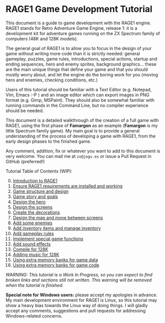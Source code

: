 # RAGE1 Game Development Tutorial

This document is a guide to game development with the RAGE1 engine.  RAGE1
stands for Retro Adventure Game Engine, release 1: it is a development kit
for adventure games running on the ZX Spectrum family of computers (48K and
128K models).

The general goal of RAGE1 is to allow you to focus in the design of your
game without writing more code than it is strictly needed: general gameplay,
puzzles, game rules, introductions, special actions, startup and ending
sequences, hero and enemy sprites, background graphics...  these are the
main unique things that define your game and that you should mostly worry
about, and let the engine do the boring work for you (moving hero and
enemies, checking conditions, etc.)

Users of this tutorial should be familiar with a Text Editor (e.g.  Notepad,
Vim, Emacs :-P ) and an image editor which can export images in PNG format
(e.g.  Gimp, MSPaint).  They should also be somewhat familiar with running
commands in the Command Line, but no compiler experience should be needed.

This document is a detailed walkthrough of the creation of a full game with
RAGE1, using the first phase of **Famargon** as an example (**Famargon** is
my little Spectrum family game).  My main goal is to provide a general
understanding of the process of developing a game with RAGE1, from the early
design phases to the finished game.

Any comment, addition, fix or whatever you want to add to this document is
very welcome.  You can mail me at `zx@jogv.es` or issue a Pull Request in
GitHub (preferred!)

Tutorial Table of Contents (WIP):

0. [Introduction to RAGE1](INTRO.md)
1. [Ensure RAGE1 requirements are installed and working](REQUIREMENTS.md)
2. [Game structure and design](SKELETON.md)
3. [Game story and goals](STORY.md)
4. [Design the hero](HERO.md)
5. [Design the screens](SCREENS.md)
6. [Create the decorations](BTILES.md)
7. [Design the map and move between screens](MAP.md)
8. [Add some enemies](ENEMIES.md)
9. [Add inventory items and manage inventory](INVENTORY.md)
10. [Add gameplay rules](RULES.md)
11. [Implement special game functions](FUNCTIONS.md)
12. [Add sound effects](SOUND.md)
13. [Compile for 128K](BUILD128.md)
14. [Adding music for 128K](MUSIC128.md)
15. [Using extra memory banks for game data](DATASETS.md)
16. [Using extra memory banks for game code](CODESETS.md)

_WARNING: This tutorial is a Work In Progress, so you can expect to find
broken links and sections still not written.  This warning will be removed
when the tutorial is finished._

**Special note for Windows users:** please accept my apologies in advance. 
My main development environment for RAGE1 is Linux, so this tutorial may
show a heavy bias towards the Linux way of doing things.  I will gladly
accept any comments, suggestions and pull requests for addressing
Windows-related concerns.
